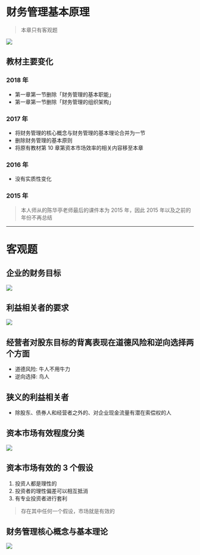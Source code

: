 # 财务管理基本原理
> 本章只有客观题

![][image-1]
## 教材主要变化
### 2018 年
- 第一章第一节删除「财务管理的基本职能」
- 第一章第一节删除「财务管理的组织架构」

### 2017 年
- 将财务管理的核心概念与财务管理的基本理论合并为一节
- 删除财务管理的基本原则
- 将原有教材第 10 章第资本市场效率的相关内容移至本章

### 2016 年
- 没有实质性变化

### 2015 年
> 本人师从的陈华亭老师最后的课件本为 2015 年，因此 2015 年以及之前的年份不再总结

---- 
# 客观题
## 企业的财务目标
![][image-2]

## 利益相关者的要求
![][image-3]

## 经营者对股东目标的背离表现在道德风险和逆向选择两个方面
- 道德风险: 牛人不用牛力
- 逆向选择: 鸟人

## 狭义的利益相关者
- 除股东、债券人和经营者之外的、对企业现金流量有潜在索偿权的人

## 资本市场有效程度分类
![][image-4]

## 资本市场有效的 3 个假设
1. 投资人都是理性的
2. 投资者的理性偏差可以相互抵消
3. 有专业投资者进行套利
> 存在其中任何一个假设，市场就是有效的

## 财务管理核心概念与基本理论
![][image-5]

[image-1]:	https://ws2.sinaimg.cn/large/006tNc79gy1fpwwz53zrtj30hg08d40u.jpg
[image-2]:	https://ws1.sinaimg.cn/large/006tKfTcgy1fpxmfm3fhzj30d3069wfv.jpg
[image-3]:	https://ws2.sinaimg.cn/large/006tKfTcgy1fpxmg37m38j30d107q3zx.jpg
[image-4]:	http://pic.yupoo.com/jean0326/HenE4IG3/tJHu5.png
[image-5]:	https://ws1.sinaimg.cn/large/006tKfTcgy1fpxmifvz0aj30cb06k3zo.jpg